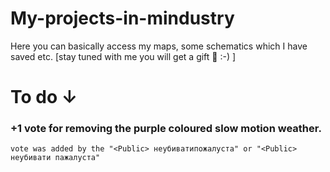 # My-projects-in-mindustry
Here you can basically access my maps, some schematics which I have saved etc. [stay tuned with me you will get a gift 🎁 :-) ]

# To do ↓
### +1 vote for removing the purple coloured slow motion weather. 
`vote was added by the "<Public> неубиватипoжалуста" or "<Public> неубивати пaжалуста"`
